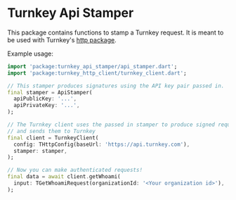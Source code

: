 # Turnkey Api Stamper

This package contains functions to stamp a Turnkey request. It is meant to be used with Turnkey's [http package](/packages/http).

Example usage:

```dart
import 'package:turnkey_api_stamper/api_stamper.dart';
import 'package:turnkey_http_client/turnkey_client.dart';

// This stamper produces signatures using the API key pair passed in.
final stamper = ApiStamper(
  apiPublicKey: '...',
  apiPrivateKey: '...',
);

// The Turnkey client uses the passed in stamper to produce signed requests
// and sends them to Turnkey
final client = TurnkeyClient(
  config: THttpConfig(baseUrl: 'https://api.turnkey.com'),
  stamper: stamper,
);

// Now you can make authenticated requests!
final data = await client.getWhoami(
  input: TGetWhoamiRequest(organizationId: '<Your organization id>'),
);
```
